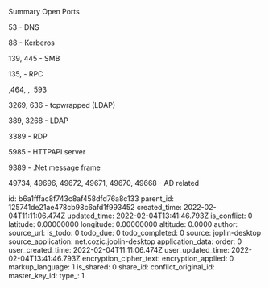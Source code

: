 Summary Open Ports

53 - DNS

88 - Kerberos

139, 445 - SMB

135, - RPC

,464, ,  593

3269, 636 - tcpwrapped (LDAP)

389, 3268 - LDAP

3389 - RDP

5985 - HTTPAPI server

9389 - .Net message frame

49734, 49696, 49672, 49671, 49670, 49668 - AD related

id: b6a1fffac8f743c8af458dfd76a8c133
parent_id: 125741de21ae478cb98c6afd1f993452
created_time: 2022-02-04T11:11:06.474Z
updated_time: 2022-02-04T13:41:46.793Z
is_conflict: 0
latitude: 0.00000000
longitude: 0.00000000
altitude: 0.0000
author: 
source_url: 
is_todo: 0
todo_due: 0
todo_completed: 0
source: joplin-desktop
source_application: net.cozic.joplin-desktop
application_data: 
order: 0
user_created_time: 2022-02-04T11:11:06.474Z
user_updated_time: 2022-02-04T13:41:46.793Z
encryption_cipher_text: 
encryption_applied: 0
markup_language: 1
is_shared: 0
share_id: 
conflict_original_id: 
master_key_id: 
type_: 1